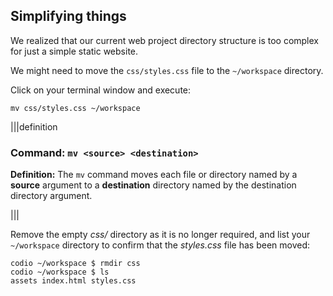 ## Simplifying things

We realized that our current web project directory structure is too complex for just a simple static website.

We might need to move the `css/styles.css` file to the `~/workspace` directory.

Click on your terminal window and execute:

```
mv css/styles.css ~/workspace
```

|||definition
### Command: `mv <source> <destination>`
__Definition:__
The `mv` command moves each file or directory named by a __source__ argument to a __destination__ directory named by the destination directory argument.

|||

Remove the empty _css/_ directory as it is no longer required, and list your `~/workspace` directory to confirm that the _styles.css_ file has been moved:

```
codio ~/workspace $ rmdir css
codio ~/workspace $ ls
assets index.html styles.css
```